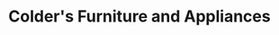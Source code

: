 ---
title: "Colder's Furniture and Appliances"
url: /oak-creek/colders-furniture-and-appliances/
shop: furniture
---